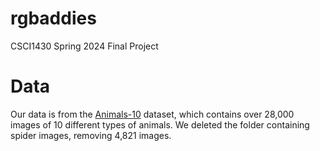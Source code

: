 # rgbaddies
CSCI1430 Spring 2024 Final Project

# Data

Our data is from the [Animals-10](https://www.kaggle.com/datasets/alessiocorrado99/animals10) dataset, which contains over 28,000 images of 10 different types of animals. We deleted the folder containing spider images, removing 4,821 images.
